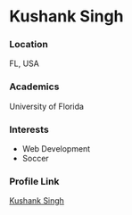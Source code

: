# Kushank Singh

### Location

FL, USA

### Academics

University of Florida

### Interests

- Web Development
- Soccer

### Profile Link

[Kushank Singh](https://github.com/kushank1207)
